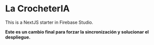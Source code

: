 # La CrocheterIA

This is a NextJS starter in Firebase Studio.

**Este es un cambio final para forzar la sincronización y solucionar el despliegue.**


